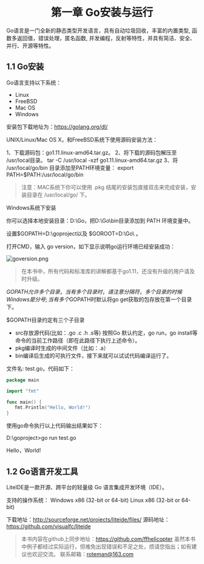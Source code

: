 # <center>第一章 Go安装与运行</center>

Go语言是一门全新的静态类型开发语言，具有自动垃圾回收，丰富的内置类型, 函数多返回值，错误处理，匿名函数, 并发编程，反射等特性，并具有简洁、安全、并行、开源等特性。

## 1.1 Go安装

Go语言支持以下系统：

* Linux
* FreeBSD
* Mac OS
* Windows

安装包下载地址为：https://golang.org/dl/

UNIX/Linux/Mac OS X，和FreeBSD系统下使用源码安装方法：

1、下载源码包：go1.11.linux-amd64.tar.gz。
2、将下载的源码包解压至 /usr/local目录。
tar -C /usr/local -xzf go1.11.linux-amd64.tar.gz
3、将 /usr/local/go/bin 目录添加至PATH环境变量：
export PATH=$PATH:/usr/local/go/bin

>注意：MAC系统下你可以使用 .pkg 结尾的安装包直接双击来完成安装，安装目录在 /usr/local/go/ 下。

Windows系统下安装

你可以选择本地安装目录：D:\Go，把D:\Go\bin目录添加到 PATH 环境变量中。

设置$GOPATH=D:\goproject以及 $GOROOT=D:\Go\ 。

打开CMD，输入 go version，如下显示说明go运行环境已经安装成功：

![goversion.png](https://upload-images.jianshu.io/upload_images/6324013-5e10325d23d966c3.png?imageMogr2/auto-orient/strip%7CimageView2/2/w/1240)

>在本书中，所有代码和标准库的讲解都基于go1.11，还没有升级的用户请及时升级。

$GOPATH允许多个目录，当有多个目录时，请注意分隔符，多个目录的时候Windows是分号;
当有多个$GOPATH时默认将go get获取的包存放在第一个目录下。

$GOPATH目录约定有三个子目录

* src存放源代码(比如：.go .c .h .s等)   按照Go 默认约定，go run，go install等命令的当前工作路径（即在此路径下执行上述命令）。
* pkg编译时生成的中间文件（比如：.a）
* bin编译后生成的可执行文件，接下来就可以试试代码编译运行了。

文件名: test.go，代码如下：

```Go
package main

import "fmt"

func main() {
   fmt.Println("Hello, World!")
}
```

使用go命令执行以上代码输出结果如下：

D:\goproject>go run test.go

Hello，World!


## 1.2 Go语言开发工具

LiteIDE是一款开源、跨平台的轻量级 Go 语言集成开发环境（IDE）。

支持的操作系统：
 Windows x86 (32-bit or 64-bit)
 Linux x86 (32-bit or 64-bit)

下载地址：http://sourceforge.net/projects/liteide/files/
源码地址：https://github.com/visualfc/liteide

>本书内容在github上同步地址：https://github.com/ffhelicopter
虽然本书中例子都经过实际运行，但难免出现错误和不足之处，烦请您指出；如有建议也欢迎交流。
联系邮箱：roteman@163.com
